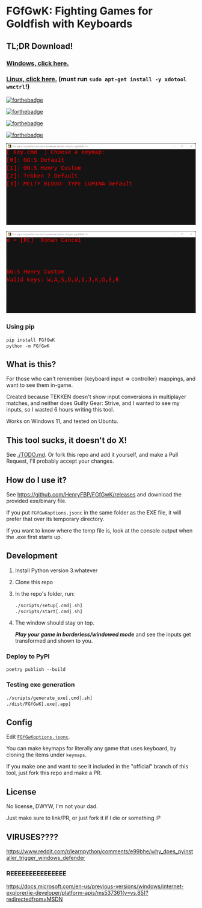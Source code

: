 # FGfGwK: Fighting Games for Goldfish with Keyboards

## TL;DR Download!

### [Windows, click here.](https://github.com/HenryFBP/FGfGwK/releases/download/latest-windows/FGfGwK.exe)

### [Linux, click here.](https://github.com/HenryFBP/FGfGwK/releases/download/latest-ubuntu/FGfGwK) (must run `sudo apt-get install -y xdotool wmctrl`!)

[![forthebadge](https://forthebadge.com/images/badges/you-didnt-ask-for-this.svg)](https://forthebadge.com)

[![forthebadge](https://forthebadge.com/images/badges/built-with-swag.svg)](https://forthebadge.com)

[![forthebadge](https://forthebadge.com/images/badges/check-it-out.svg)](https://forthebadge.com)

[![forthebadge](https://forthebadge.com/images/badges/compatibility-club-penguin.svg)](https://forthebadge.com)

![A picture of the application.](/media/screenshot1.png)

![Another picture of the application.](/media/screenshot2.png)

### Using pip

    pip install FGfGwK
    python -m FGfGwK

## What is this?

For those who can't remember {keyboard input => controller} mappings, and want to see them in-game.

Created because TEKKEN doesn't show input conversions in multiplayer matches, and neither does Guilty Gear: Strive, 
and I wanted to see my inputs, so I wasted 6 hours writing this tool.

Works on Windows 11, and tested on Ubuntu.

## This tool sucks, it doesn't do X!

See [./TODO.md](./TODO.md). Or fork this repo and add it yourself, and make a Pull Request, I'll probably accept your changes.

## How do I use it?

See <https://github.com/HenryFBP/FGfGwK/releases> and download the provided exe/binary file.
 
If you put `FGfGwKoptions.jsonc` in the same folder as the EXE file, it will prefer that over its temporary directory.

If you want to know where the temp file is, look at the console output when the .exe first starts up.

##  Development

1.  Install Python version 3.whatever
2.  Clone this repo
3.  In the repo's folder, run:

    ```
    ./scripts/setup[.cmd|.sh]
    ./scripts/start[.cmd|.sh]
    ```

4.  The window should stay on top.

    ***Play your game in borderless/windowed mode*** and see the inputs get transformed and shown to you.

### Deploy to PyPI

    poetry publish --build

### Testing exe generation

    ./scripts/generate_exe[.cmd|.sh]
    ./dist/FGfGwK[.exe|.app]

## Config

Edit [`FGfGwKoptions.jsonc`](/FGfGwKoptions.jsonc).

You can make keymaps for literally any game that uses keyboard, by cloning the items under `keymaps`.

If you make one and want to see it included in the "official" branch of this tool, just fork this repo and make a PR.

## License

No license, DWYW, I'm not your dad.

Just make sure to link/PR, or just fork it if I die or something :P

## VIRUSES????

https://www.reddit.com/r/learnpython/comments/e99bhe/why_does_pyinstaller_trigger_windows_defender

### REEEEEEEEEEEEEEE

https://docs.microsoft.com/en-us/previous-versions/windows/internet-explorer/ie-developer/platform-apis/ms537361(v=vs.85)?redirectedfrom=MSDN
